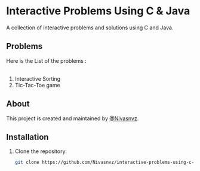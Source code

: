 # Interactive Problems Using C & Java

A collection of interactive problems and solutions using C and Java.

## Problems

Here is the List of the problems :
<br>
<br>
1. Interactive Sorting <br>
2. Tic-Tac-Toe game

## About

This project is created and maintained by [@Nivasnvz](https://github.com/Nivasnvz).

## Installation

1. Clone the repository:
   ```bash
   git clone https://github.com/Nivasnvz/interactive-problems-using-c-java.git

